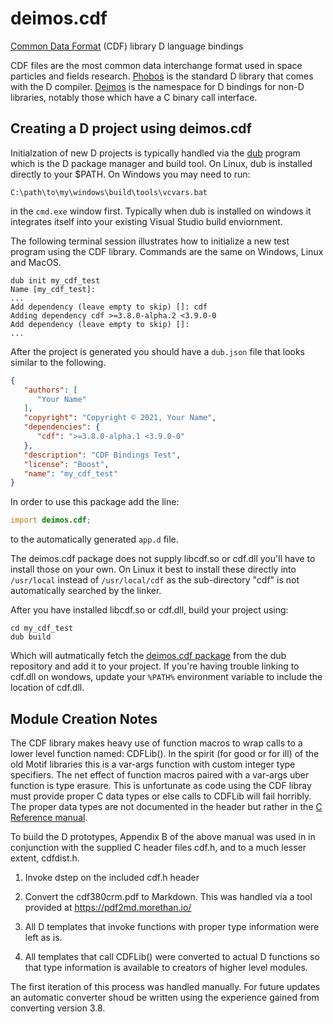 # deimos.cdf
[Common Data Format](https://cdf.gsfc.nasa.gov/) (CDF) library D language bindings

CDF files are the most common data interchange format used in space particles
and fields research.  [Phobos](https://dlang.org/phobos/) is the standard D
library that comes with the D compiler. [Deimos](https://github.com/D-Programming-Deimos)
is the namespace for D bindings for non-D libraries, notably those which have
a C binary call interface.

## Creating a D project using deimos.cdf

Initialzation of new D projects is typically handled via the 
[dub](https://dub.pm/index.html)
program which is the D package manager and build tool.  On Linux,
dub is installed directly to your $PATH.  On Windows you may need
to run:

```batch
C:\path\to\my\windows\build\tools\vcvars.bat
```
in the `cmd.exe` window first.  Typically when dub is installed on 
windows it integrates itself into your existing Visual Studio build
enviornment.

The following terminal session illustrates how to initialize a new 
test program using the CDF library.  Commands are the same on Windows,
Linux and MacOS.

```
dub init my_cdf_test
Name [my_cdf_test]: 
...
Add dependency (leave empty to skip) []: cdf
Adding dependency cdf >=3.8.0-alpha.2 <3.9.0-0
Add dependency (leave empty to skip) []: 
...
```

After the project is generated you should have a `dub.json` file that 
looks similar to the following.

```json
{
   "authors": [
      "Your Name"
   ],
   "copyright": "Copyright © 2021, Your Name",
   "dependencies": {
      "cdf": ">=3.8.0-alpha.1 <3.9.0-0"
   },
   "description": "CDF Bindings Test",
   "license": "Boost",
   "name": "my_cdf_test"
}
```
In order to use this package add the line:
```D
import deimos.cdf;
```
to the automatically generated `app.d` file.

The deimos.cdf package does not supply libcdf.so or cdf.dll you'll have
to install those on your own.  On Linux it best to install these directly
into `/usr/local` instead of `/usr/local/cdf` as the sub-directory "cdf"
is not automatically searched by the linker.

After you have installed libcdf.so or cdf.dll, build your project using:
```
cd my_cdf_test
dub build
```
Which will autmatically fetch the [deimos.cdf package](https://code.dlang.org/packages/cdf)
from the dub repository and add it to your project.  If you're having 
trouble linking to cdf.dll on wondows, update your `%PATH%` environment
variable to include the location of cdf.dll.


## Module Creation Notes

The CDF library makes heavy use of function macros to wrap calls to a 
lower level function named: CDFLib().  In the spirit (for good or for ill)
of the old Motif libraries this is a var-args function with custom integer
type specifiers.  The net effect of function macros paired with a var-args
uber function is type erasure.  This is unfortunate as code using the 
CDF libray must provide proper C data types or else calls to CDFLib
will fail horribly.  The proper data types are not documented in the header
but rather in the [C Reference manual](https://spdf.gsfc.nasa.gov/pub/software/cdf/doc/cdf380/cdf380crm.pdf).

To build the D prototypes, Appendix B of the above manual was used in 
in conjunction with the supplied C header files cdf.h, and to a much 
lesser extent, cdfdist.h. 
 
1. Invoke dstep on the included cdf.h header
    
2. Convert the cdf380crm.pdf to Markdown.  This was handled via a tool
   provided at https://pdf2md.morethan.io/
   
3. All D templates that invoke functions with proper type information 
   were left as is.
 
4. All templates that call CDFLib() were converted to actual D functions
   so that type information is available to creators of higher level
   modules.

The first iteration of this process was handled manually.  For future 
updates an automatic converter shoud be written using the experience 
gained from converting version 3.8. 
